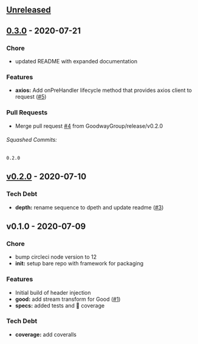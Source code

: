 <a name="unreleased"></a>
## [Unreleased]


<a name="0.3.0"></a>
## [0.3.0] - 2020-07-21
### Chore
- updated README with expanded documentation

### Features
- **axios:** Add onPreHandler lifecycle method that provides axios client to request ([#5](https://github.com/GoodwayGroup/lib-hapi-trace-headers/issues/5))

### Pull Requests
- Merge pull request [#4](https://github.com/GoodwayGroup/lib-hapi-trace-headers/issues/4) from GoodwayGroup/release/v0.2.0


###### Squashed Commits:
```
0.2.0
```



<a name="v0.2.0"></a>
## [v0.2.0] - 2020-07-10
### Tech Debt
- **depth:** rename sequence to dpeth and update readme ([#3](https://github.com/GoodwayGroup/lib-hapi-trace-headers/issues/3))


<a name="v0.1.0"></a>
## v0.1.0 - 2020-07-09
### Chore
- bump circleci node version to 12
- **init:** setup bare repo with framework for packaging

### Features
- Initial build of header injection
- **good:** add stream transform for Good ([#1](https://github.com/GoodwayGroup/lib-hapi-trace-headers/issues/1))
- **specs:** added tests and :100: coverage

### Tech Debt
- **coverage:** add coveralls


[Unreleased]: https://github.com/GoodwayGroup/lib-hapi-trace-headers/compare/0.3.0...HEAD
[0.3.0]: https://github.com/GoodwayGroup/lib-hapi-trace-headers/compare/v0.2.0...0.3.0
[v0.2.0]: https://github.com/GoodwayGroup/lib-hapi-trace-headers/compare/v0.1.0...v0.2.0
